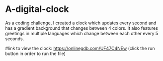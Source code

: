# A-digital-clock
As a coding challenge, I created a clock which updates every second and has a gradient background that changes between 4 colors. It also features greetings in multiple languages which change between each other every 5 seconds.

#link to view the clock: https://onlinegdb.com/UF47C4NEw (click the run button in order to run the file)
